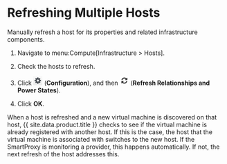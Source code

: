 # Refreshing Multiple Hosts

Manually refresh a host for its properties and related infrastructure
components.

1.  Navigate to menu:Compute\[Infrastructure \> Hosts\].

2.  Check the hosts to refresh.

3.  Click ![1847](/images/1847.png) (**Configuration**), and then
    ![2003](/images/2003.png) (**Refresh Relationships and Power
    States**).

4.  Click **OK**.

When a host is refreshed and a new virtual machine is discovered on that
host, {{ site.data.product.title }} checks to see if the virtual machine is already
registered with another host. If this is the case, the host that the
virtual machine is associated with switches to the new host. If the
SmartProxy is monitoring a provider, this happens automatically. If not,
the next refresh of the host addresses this.
